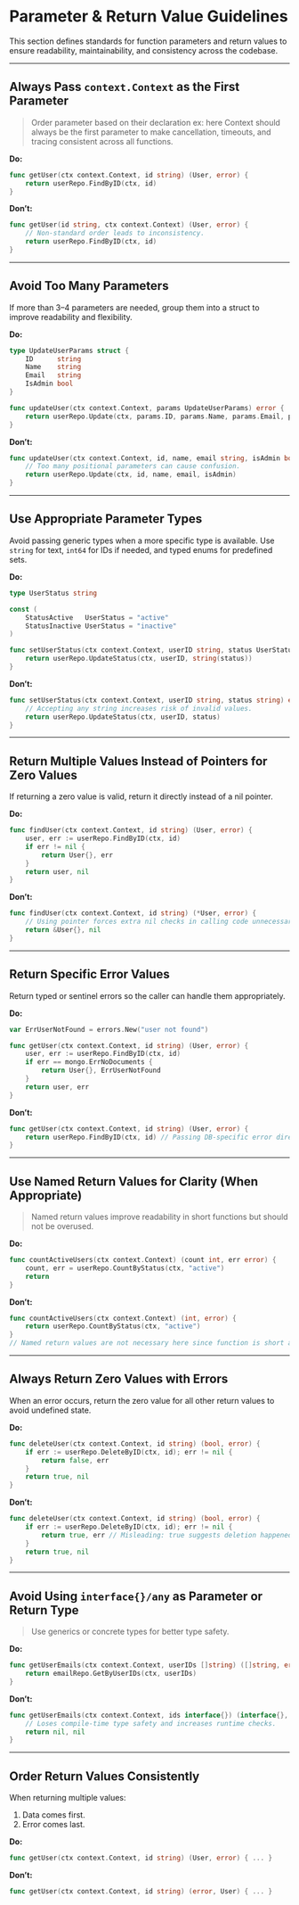 # **Parameter & Return Value Guidelines**

This section defines standards for function parameters and return values to ensure readability, maintainability, and consistency across the codebase.

---

## Always Pass `context.Context` as the First Parameter

> Order parameter based on their declaration ex: here Context should always be the first parameter to make cancellation, timeouts, and tracing consistent across all functions.

**Do:**

```go
func getUser(ctx context.Context, id string) (User, error) {
    return userRepo.FindByID(ctx, id)
}
```

**Don’t:**

```go
func getUser(id string, ctx context.Context) (User, error) {
    // Non-standard order leads to inconsistency.
    return userRepo.FindByID(ctx, id)
}
```

---

## Avoid Too Many Parameters

If more than 3–4 parameters are needed, group them into a struct to improve readability and flexibility.

**Do:**

```go
type UpdateUserParams struct {
    ID      string
    Name    string
    Email   string
    IsAdmin bool
}

func updateUser(ctx context.Context, params UpdateUserParams) error {
    return userRepo.Update(ctx, params.ID, params.Name, params.Email, params.IsAdmin)
}
```

**Don’t:**

```go
func updateUser(ctx context.Context, id, name, email string, isAdmin bool) error {
    // Too many positional parameters can cause confusion.
    return userRepo.Update(ctx, id, name, email, isAdmin)
}
```

---

## Use Appropriate Parameter Types

Avoid passing generic types when a more specific type is available.
Use `string` for text, `int64` for IDs if needed, and typed enums for predefined sets.

**Do:**

```go
type UserStatus string

const (
    StatusActive   UserStatus = "active"
    StatusInactive UserStatus = "inactive"
)

func setUserStatus(ctx context.Context, userID string, status UserStatus) error {
    return userRepo.UpdateStatus(ctx, userID, string(status))
}
```

**Don’t:**

```go
func setUserStatus(ctx context.Context, userID string, status string) error {
    // Accepting any string increases risk of invalid values.
    return userRepo.UpdateStatus(ctx, userID, status)
}
```

---

## Return Multiple Values Instead of Pointers for Zero Values

If returning a zero value is valid, return it directly instead of a nil pointer.

**Do:**

```go
func findUser(ctx context.Context, id string) (User, error) {
    user, err := userRepo.FindByID(ctx, id)
    if err != nil {
        return User{}, err
    }
    return user, nil
}
```

**Don’t:**

```go
func findUser(ctx context.Context, id string) (*User, error) {
    // Using pointer forces extra nil checks in calling code unnecessarily.
    return &User{}, nil
}
```

---

## Return Specific Error Values

Return typed or sentinel errors so the caller can handle them appropriately.

**Do:**

```go
var ErrUserNotFound = errors.New("user not found")

func getUser(ctx context.Context, id string) (User, error) {
    user, err := userRepo.FindByID(ctx, id)
    if err == mongo.ErrNoDocuments {
        return User{}, ErrUserNotFound
    }
    return user, err
}
```

**Don’t:**

```go
func getUser(ctx context.Context, id string) (User, error) {
    return userRepo.FindByID(ctx, id) // Passing DB-specific error directly leaks implementation details.
}
```

---

## Use Named Return Values for Clarity (When Appropriate)

> Named return values improve readability in short functions but should not be overused.

**Do:**

```go
func countActiveUsers(ctx context.Context) (count int, err error) {
    count, err = userRepo.CountByStatus(ctx, "active")
    return
}
```

**Don’t:**

```go
func countActiveUsers(ctx context.Context) (int, error) {
    return userRepo.CountByStatus(ctx, "active")
}
// Named return values are not necessary here since function is short and obvious.
```

---

## Always Return Zero Values with Errors

When an error occurs, return the zero value for all other return values to avoid undefined state.

**Do:**

```go
func deleteUser(ctx context.Context, id string) (bool, error) {
    if err := userRepo.DeleteByID(ctx, id); err != nil {
        return false, err
    }
    return true, nil
}
```

**Don’t:**

```go
func deleteUser(ctx context.Context, id string) (bool, error) {
    if err := userRepo.DeleteByID(ctx, id); err != nil {
        return true, err // Misleading: true suggests deletion happened.
    }
    return true, nil
}
```

---

## Avoid Using `interface{}/any` as Parameter or Return Type

> Use generics or concrete types for better type safety.

**Do:**

```go
func getUserEmails(ctx context.Context, userIDs []string) ([]string, error) {
    return emailRepo.GetByUserIDs(ctx, userIDs)
}
```

**Don’t:**

```go
func getUserEmails(ctx context.Context, ids interface{}) (interface{}, error) {
    // Loses compile-time type safety and increases runtime checks.
    return nil, nil
}
```

---

## Order Return Values Consistently

When returning multiple values:

1. Data comes first.
2. Error comes last.

**Do:**

```go
func getUser(ctx context.Context, id string) (User, error) { ... }
```

**Don’t:**

```go
func getUser(ctx context.Context, id string) (error, User) { ... }
```

